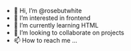 - 👋 Hi, I’m @rosebutwhite
- 👀 I’m interested in frontend 
- 🌱 I’m currently learning HTML
- 💞️ I’m looking to collaborate on projects 
- 📫 How to reach me ...

<!---
rosebutwhite/rosebutwhite is a ✨ special ✨ repository because its `README.md` (this file) appears on your GitHub profile.
You can click the Preview link to take a look at your changes.
--->
